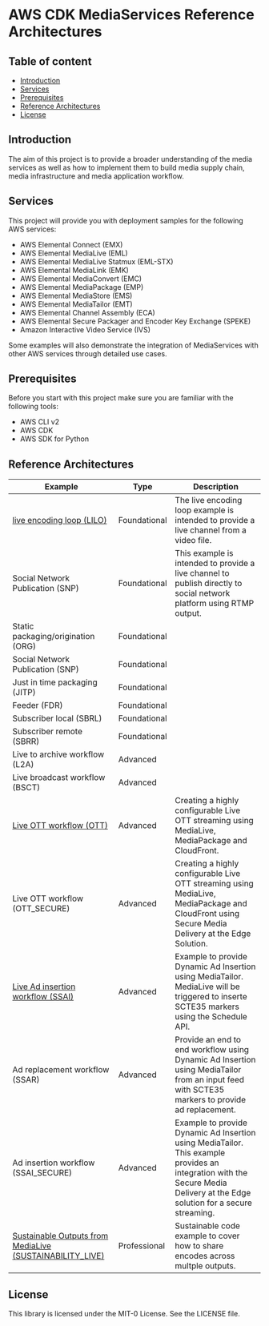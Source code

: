 # AWS CDK MediaServices Reference Architectures

## Table of content
- [Introduction](#introduction)
- [Services](#services)
- [Prerequisites](#prerequisites)
- [Reference Architectures](#refarch)
- [License](#license)

<a name="introduction"></a>
## Introduction
The aim of this project is to provide a broader understanding of the media services as well as how to implement them to build media supply chain, media infrastructure and media application workflow.
<a name="services"></a>
## Services
This project will provide you with deployment samples for the following AWS services:
* AWS Elemental Connect (EMX) 
* AWS Elemental MediaLive (EML) 
* AWS Elemental MediaLive Statmux (EML-STX) 
* AWS Elemental MediaLink (EMK) 
* AWS Elemental MediaConvert (EMC) 
* AWS Elemental MediaPackage (EMP) 
* AWS Elemental MediaStore (EMS) 
* AWS Elemental MediaTailor (EMT) 
* AWS Elemental Channel Assembly (ECA) 
* AWS Elemental Secure Packager and Encoder Key Exchange  (SPEKE) 
* Amazon Interactive Video Service (IVS) 

Some examples will also demonstrate the integration of MediaServices with other AWS services through detailed use cases.
  
<a name="prerequisites"></a>
## Prerequisites
Before you start with this project make sure you are familiar with the following tools: 
* AWS CLI v2
* AWS CDK
* AWS SDK for Python


<a name="refarch"></a>
## Reference Architectures

| Example | Type | Description |
|---------|------|-------------|
| [live encoding loop (LILO)](LILO/README.md) | Foundational | The live encoding loop example is intended to provide a live channel from a video file. |
| Social Network Publication (SNP) | Foundational | This example is intended to provide a live channel to publish directly to social network platform using RTMP output. |
| Static packaging/origination (ORG) | Foundational |  |
| Social Network Publication (SNP) | Foundational |  |
| Just in time packaging (JITP) | Foundational |  |
| Feeder (FDR) | Foundational |  |
| Subscriber local (SBRL) | Foundational |  |
| Subscriber remote (SBRR) | Foundational |  |
| Live to archive workflow (L2A) | Advanced |   |
| Live broadcast workflow (BSCT) | Advanced |   |
| [Live OTT workflow (OTT)](OTT/README.md) | Advanced | Creating a highly configurable Live OTT streaming using MediaLive, MediaPackage and CloudFront.  |
| Live OTT workflow (OTT_SECURE) | Advanced | Creating a highly configurable Live OTT streaming using MediaLive, MediaPackage and CloudFront using Secure Media Delivery at the Edge Solution. |
| [Live Ad insertion workflow (SSAI)](SSAI/README.md) | Advanced |  Example to provide Dynamic Ad Insertion using MediaTailor. MediaLive will be triggered to inserte SCTE35 markers using the Schedule API. |
| Ad replacement workflow (SSAR) | Advanced | Provide an end to end workflow using Dynamic Ad Insertion using MediaTailor from an input feed with SCTE35 markers to provide ad replacement.  |
| Ad insertion workflow (SSAI_SECURE) | Advanced |  Example to provide Dynamic Ad Insertion using MediaTailor. This example provides an integration with the Secure Media Delivery at the Edge solution for a secure streaming. |
| [Sustainable Outputs from MediaLive (SUSTAINABILITY_LIVE)](SUSTAINABILITY_LIVE/README.md) | Professional |  Sustainable code example to cover how to share encodes across multple outputs. |

<a name="license"></a>
## License

This library is licensed under the MIT-0 License. See the LICENSE file.
